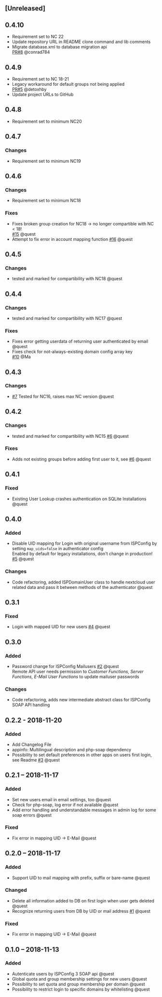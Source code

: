 ## [Unreleased]

## 0.4.10
- Requirement set to NC 22
- Update repository URL in README clone command and lib comments
- Migrate database.xml to database migration api  
  [PR#8](https://github.com/SpicyWeb-de/nextcloud-user-ispconfig/pull/8) @conrad784

## 0.4.9
- Requirement set to NC 18-21
- Legacy workaround for default groups not being applied  
  [PR#5](https://github.com/SpicyWeb-de/nextcloud-user-ispconfig/pull/5) @detoxhby
- Update project URLs to GitHub

## 0.4.8
- Requirement set to minimum NC20

## 0.4.7

### Changes
- Requirement set to minimum NC19

## 0.4.6

### Changes
- Requirement set to minimum NC18

### Fixes
- Fixes broken group creation for NC18 -> no longer compartible with NC < 18!  
  [#15](https://spicyhub.de/spicy-web/nextcloud-user-ispconfig/issues/15) @quest
- Attempt to fix error in account mapping function
  [#16](https://spicyhub.de/spicy-web/nextcloud-user-ispconfig/issues/16) @quest

## 0.4.5

### Changes
- tested and marked for compartibility with NC18 @quest

## 0.4.4

### Changes
- tested and marked for compartibility with NC17 @quest

### Fixes
- Fixes error getting userdata of returning user authenticated by email  
  @quest
- Fixes check for not-always-existing domain config array key  
  [#10](https://spicyhub.de/spicy-web/nextcloud-user-ispconfig/issues/10) @Ma


## 0.4.3

### Changes
- [#7](https://spicyhub.de/spicy-web/nextcloud-user-ispconfig/issues/7) Tested for NC16, raises max NC version @quest

## 0.4.2

### Changes
- tested and marked for compartibility with NC15
  [#6](https://spicyhub.de/spicy-web/nextcloud-user-ispconfig/issues/6) @quest

### Fixes
- Adds not existing groups before adding first user to it, see
  [#6](https://spicyhub.de/spicy-web/nextcloud-user-ispconfig/issues/6) @quest

## 0.4.1

### Fixed
- Existing User Lookup crashes authentication on SQLite Installations
  @quest

## 0.4.0

### Added
- Disable UID mapping for Login with original username from ISPConfig by setting `map_uids=false` in authenticator config  
  Enabled by default for legacy installations, don't change in production!  
  [#5](https://spicyhub.de/spicy-web/nextcloud-user-ispconfig/issues/5) @quest

### Changes
- Code refactoring, added ISPDomainUser class to handle nextcloud user related data and pass it between methods of the authenticator
  @quest

## 0.3.1

### Fixed
- Login with mapped UID for new users
  [#4](https://spicyhub.de/spicy-web/nextcloud-user-ispconfig/issues/4) @quest

## 0.3.0

### Added
- Password change for ISPConfig Mailusers
  [#2](https://spicyhub.de/spicy-web/nextcloud-user-ispconfig/issues/2) @quest  
  Remote API user needs permission to *Customer Functions, Server Functions, E-Mail User Functions* to update mailuser passwords

### Changes
- Code refactoring, adds new intermediate abstract class for ISPConfig SOAP API handling

## 0.2.2 - 2018-11-20
### Added
- Add Changelog File
- appinfo: Multilingual description and php-soap dependency
- Possibility to set default preferences in other apps on users first login, see Readme
  [#3](https://spicyhub.de/spicy-web/nextcloud-user-ispconfig/issues/3) @quest

## 0.2.1 – 2018-11-17
### Added
- Set new users email in email settings, too
  @quest
- Check for php-soap, log error if not available
  @quest
- Add error handling and understandable messages in admin log for some soap errors
  @quest
  
### Fixed
- Fix error in mapping UID -> E-Mail
  @quest

## 0.2.0 – 2018-11-17
### Added
- Support UID to mail mapping with prefix, suffix or bare-name
  @quest

### Changed
- Delete all information added to DB on first login when user gets deleted
  @quest
- Recognize returning users from DB by UID or mail address
  [#1](https://spicyhub.de/spicy-web/nextcloud-user-ispconfig/issues/1) @quest

### Fixed
- Fix error in mapping UID -> E-Mail
  @quest

## 0.1.0 – 2018-11-13
### Added
- Autenticate users by ISPConfig 3 SOAP api
  @quest
- Global quota and group membership settings for new users
  @quest
- Possibility to set quota and group membership per domain
  @quest
- Possibility to restrict login to specific domains by whitelisting
  @quest
